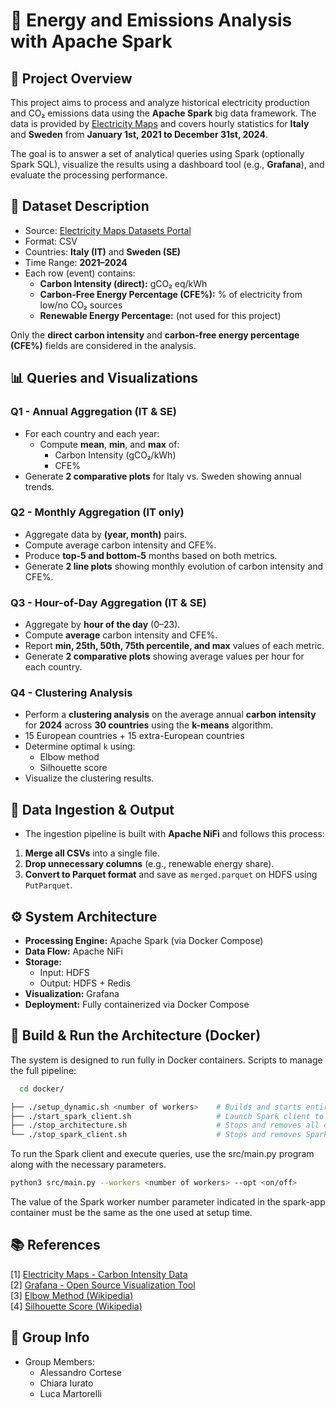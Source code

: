 # 🔌 Energy and Emissions Analysis with Apache Spark

## 📘 Project Overview

This project aims to process and analyze historical electricity production and CO₂ emissions data using the **Apache Spark** big data framework. The data is provided by [Electricity Maps](https://www.electricitymaps.com/) and covers hourly statistics for **Italy** and **Sweden** from **January 1st, 2021 to December 31st, 2024**.

The goal is to answer a set of analytical queries using Spark (optionally Spark SQL), visualize the results using a dashboard tool (e.g., **Grafana**), and evaluate the processing performance.  



## 🧾 Dataset Description

- Source: [Electricity Maps Datasets Portal](https://portal.electricitymaps.com/datasets)
- Format: CSV
- Countries: **Italy (IT)** and **Sweden (SE)**
- Time Range: **2021–2024**
- Each row (event) contains:
  - **Carbon Intensity (direct):** gCO₂ eq/kWh
  - **Carbon-Free Energy Percentage (CFE%):** % of electricity from low/no CO₂ sources
  - **Renewable Energy Percentage:** (not used for this project)

Only the **direct carbon intensity** and **carbon-free energy percentage (CFE%)** fields are considered in the analysis.


## 📊 Queries and Visualizations

### **Q1 - Annual Aggregation (IT & SE)**
- For each country and each year:
  - Compute **mean**, **min**, and **max** of:
    - Carbon Intensity (gCO₂/kWh)
    - CFE%
- Generate **2 comparative plots** for Italy vs. Sweden showing annual trends.

### **Q2 - Monthly Aggregation (IT only)**
- Aggregate data by **(year, month)** pairs.
- Compute average carbon intensity and CFE%.
- Produce **top-5 and bottom-5** months based on both metrics.
- Generate **2 line plots** showing monthly evolution of carbon intensity and CFE%.

### **Q3 - Hour-of-Day Aggregation (IT & SE)**
- Aggregate by **hour of the day** (0–23).
- Compute **average** carbon intensity and CFE%.
- Report **min, 25th, 50th, 75th percentile, and max** values of each metric.
- Generate **2 comparative plots** showing average values per hour for each country.

### **Q4 - Clustering Analysis**

- Perform a **clustering analysis** on the average annual **carbon intensity** for **2024** across **30 countries** using the **k-means** algorithm.  
- 15 European countries + 15 extra-European countries  
- Determine optimal `k` using:
  - Elbow method
  - Silhouette score  
- Visualize the clustering results.


## 💾 Data Ingestion & Output

- The ingestion pipeline is built with **Apache NiFi** and follows this process:

1. **Merge all CSVs** into a single file.
2. **Drop unnecessary columns** (e.g., renewable energy share).
3. **Convert to Parquet format** and save as `merged.parquet` on HDFS using `PutParquet`.


## ⚙️ System Architecture

- **Processing Engine:** Apache Spark (via Docker Compose)
- **Data Flow:** Apache NiFi
- **Storage:**
  - Input: HDFS
  - Output: HDFS + Redis
- **Visualization:** Grafana
- **Deployment:** Fully containerized via Docker Compose


## 🐳 Build & Run the Architecture (Docker)
The system is designed to run fully in Docker containers. Scripts to manage the full pipeline:
```bash
  cd docker/
```
```bash
├── ./setup_dynamic.sh <number of workers>    # Builds and starts entire architecture
├── ./start_spark_client.sh                   # Launch Spark client to run queries
├── ./stop_architecture.sh                    # Stops and removes all containers
└── ./stop_spark_client.sh                    # Stops and removes Spark client container
```
To run the Spark client and execute queries, use the src/main.py program along with the necessary parameters.

   ```bash
   python3 src/main.py --workers <number of workers> --opt <on/off>
   ```

The value of the Spark worker number parameter indicated in the spark-app container must be the same as the one used at setup time.

## 📚 References

[1] [Electricity Maps - Carbon Intensity Data](https://www.electricitymaps.com/)  
[2] [Grafana - Open Source Visualization Tool](https://grafana.com/grafana/)  
[3] [Elbow Method (Wikipedia)](https://en.wikipedia.org/wiki/Elbow_method_(clustering))  
[4] [Silhouette Score (Wikipedia)](https://en.wikipedia.org/wiki/Silhouette_(clustering))


## 👥 Group Info

- Group Members:  
  - Alessandro Cortese
  - Chiara Iurato
  - Luca Martorelli


